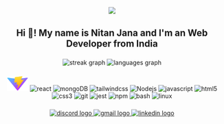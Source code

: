 <div align="center">
  <img height="150" src="https://media.tenor.com/lNtmoshuUI8AAAAi/bahroo-hacker.gif"  />
</div>

###

<h2 align="center">Hi 👋! My name is Nitan Jana and I'm an Web Developer from India</h2>

###

<div align="center">
  <img src="https://streak-stats.demolab.com?user=NitanJana&locale=en&mode=daily&theme=dracula&hide_border=false&border_radius=5" height="150" alt="streak graph"  />
  <img src="https://github-readme-stats.vercel.app/api/top-langs?username=NitanJana&locale=en&hide_title=false&layout=compact&card_width=320&langs_count=5&theme=dracula&hide_border=false" height="150" alt="languages graph"  />
</div>

###

<div align="center">
  <img height="35" width="50" alt="vite" src="https://github.com/devicons/devicon/blob/develop/icons/vitejs/vitejs-original.svg" />
  <img height="35" width="50" alt="react" src="https://cdn.jsdelivr.net/gh/devicons/devicon/icons/react/react-original.svg" />
  <img height="35" width="50" alt="mongoDB" src="https://cdn.jsdelivr.net/gh/devicons/devicon@latest/icons/mongodb/mongodb-plain-wordmark.svg" />
  <img height="35" width="50" alt="tailwindcss" src="https://cdn.jsdelivr.net/gh/devicons/devicon@latest/icons/tailwindcss/tailwindcss-original.svg" />
  <img height="35" width="50" alt="Nodejs" src="https://cdn.jsdelivr.net/gh/devicons/devicon@latest/icons/nodejs/nodejs-plain-wordmark.svg" />
  <img height="35" width="50" alt="javascript" src="https://cdn.jsdelivr.net/gh/devicons/devicon/icons/javascript/javascript-original.svg" />
  <img height="35" width="50" alt="html5" src="https://cdn.jsdelivr.net/gh/devicons/devicon/icons/html5/html5-original.svg" />
  <img height="35" width="50" alt="css3" src="https://cdn.jsdelivr.net/gh/devicons/devicon/icons/css3/css3-original.svg" />
  <img height="35" width="50" alt="git" src="https://cdn.jsdelivr.net/gh/devicons/devicon/icons/git/git-original.svg" />
  <img height="35" width="50" alt="jest" src="https://cdn.jsdelivr.net/gh/devicons/devicon/icons/jest/jest-plain.svg" />
  <img height="35" width="50" alt="npm" src="https://cdn.jsdelivr.net/gh/devicons/devicon/icons/npm/npm-original-wordmark.svg" />
  <img height="35" width="50" alt="bash" src="https://cdn.jsdelivr.net/gh/devicons/devicon/icons/bash/bash-plain.svg" />
  <img height="35" width="50" alt="linux" src="https://cdn.jsdelivr.net/gh/devicons/devicon/icons/linux/linux-original.svg" />
  
  <!--   
  <img src="https://cdn.jsdelivr.net/gh/devicons/devicon/icons/python/python-original.svg" height="30" alt="python logo"  />
  <img src="https://cdn.jsdelivr.net/gh/devicons/devicon/icons/java/java-original.svg" height="30" alt="java logo"  /> 
  -->
</div>

###

<div align="center">
  <a href="https://discord.com/users/396118009955221506" target="_blank">
    <img src="https://img.shields.io/static/v1?message=Discord&logo=discord&label=&color=7289DA&logoColor=white&labelColor=&style=for-the-badge" height="35" alt="discord logo"  />
  </a>  
  <a href="mailto:nitanjanaofficial@gmail.com" target="_blank">
    <img src="https://img.shields.io/static/v1?message=Gmail&logo=gmail&label=&color=D14836&logoColor=white&labelColor=&style=for-the-badge" height="35" alt="gmail logo"  />
  </a>
  <a href="https://www.linkedin.com/in/nitan-jana/" target="_blank">
    <img src="https://img.shields.io/static/v1?message=LinkedIn&logo=linkedin&label=&color=0077B5&logoColor=white&labelColor=&style=for-the-badge" height="35" alt="linkedin logo"  />
  </a>
</div>

###
